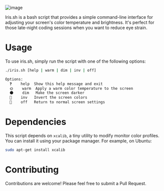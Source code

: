 ![image](https://github.com/M1ghtyMushroom/iris/assets/149011900/dbe11902-c337-4309-99c0-ab945bc72d21)

Iris.sh is a bash script that provides a simple command-line interface for adjusting your screen's color temperature and brightness. It's perfect for those late-night coding sessions when you want to reduce eye strain.

# Usage
To use iris.sh, simply run the script with one of the following options:

```bash
./iris.sh [help | warm | dim | inv | off]
```
```bash
Options:
  ❓    help  Show this help message and exit
  🌞    warm  Apply a warm color temperature to the screen
  🌑    dim   Make the screen darker
  🌈    inv   Invert the screen colors
  🔄    off   Return to normal screen settings
```

# Dependencies
This script depends on `xcalib`, a tiny utility to modify monitor color profiles. You can install it using your package manager. For example, on Ubuntu:

```bash
sudo apt-get install xcalib
```

# Contributing
Contributions are welcome! Please feel free to submit a Pull Request.

